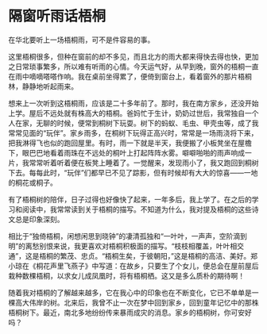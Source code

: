 # 隔窗听雨话梧桐

在华北要听上一场梧桐雨，可不是件容易的事。

这里梧桐很多，但种在窗前的却不多见，而且北方的雨大都来得快去得也快，更加之日常琐事繁多，所以难有听雨的心情。今天运气好，从早到晚，窗外的梧桐一直在雨中嘀嘀嗒嗒作响。我在桌前坐得累了，便倚到窗台上，看着窗外的那片梧桐林，静静地听起雨来。

想来上一次听到这梧桐雨，应该是二十多年前了。那时，我在南方家乡，还没开始上学。屋后不远处就有株高大的梧桐。爸妈忙于生计，奶奶过世后，我常独自一个人在家，无聊的时候，便常到桐树下玩耍。树下的蚂蚁、毛虫、甲壳虫等，成了我常常见面的“玩伴”。家乡雨多，在桐树下玩得正高兴时，常常是一场雨浇将下来，把我淋得飞也似的跑回屋里。有时，雨一下就是半天，我便搬了小板凳坐在屋檐下，眼巴巴地看着雨珠在不远处的桐叶上打起阵阵水雾。噼噼啪啪的雨声响成一片，我常常听着听着便在板凳上睡着了。一觉醒来，发现雨小了，我又跑回到桐树下去。每每此时，“玩伴”们都早已不见了踪影，但有时候却有大大的惊喜——一地的桐花或桐子。

有了梧桐树的陪伴，日子过得也好像快了起来，一年多后，我上学了。在之后的学习和阅读中，我常常读到关于梧桐的描写。不知道为什么，我对提及梧桐的这些诗文总是印象深刻。

相比于“独倚梧桐，闲想闲思到晓钟”的凄清孤独和“一叶叶，一声声，空阶滴到明”的离愁别恨来说，我更喜欢对梧桐积极面的描写。“枝枝相覆盖，叶叶相交通”，这是梧桐的繁茂、忠贞。“梧桐生矣，于彼朝阳，”这是梧桐的高洁、美好。郑小琼在《桐花声里飞燕子》中写道：在故乡，只要生了个女儿，便总会在屋前屋后栽种数棵梧桐，以求女儿成凤凰时，将有梧桐栖。这又是多么质朴的期待啊！

随着我对梧桐的了解越来越多，它在我心中的印象也在不断变化，它已不单单是一棵高大伟岸的树。北来后，我曾不止一次在梦中回到家乡，回到童年记忆中的那株梧桐树下。最近，南北多地纷纷传来暴雨成灾的消息。家乡的梧桐树，你可安好吗？
